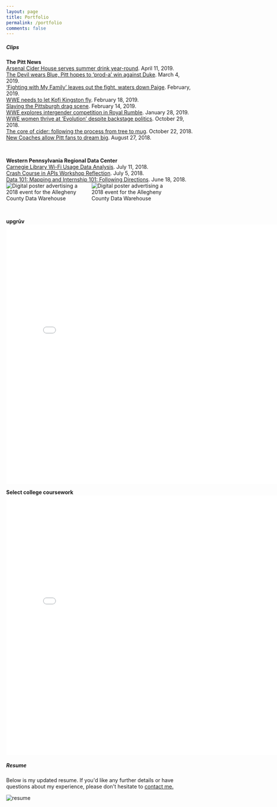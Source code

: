 ```yaml
---
layout: page
title: Portfolio
permalink: /portfolio
comments: false
---
```


<div class="row justify-content-between">
<div class="col-md-8 pr-5">

<h5>Clips</h5>

<p>
  <strong>The Pitt News</strong><br>
  <a href="https://pittnews.com/article/147154/news/arsenal-cider-house-serves-summer-drink-year-round/" target="_blank">Arsenal Cider House serves summer drink year-round</a>. April 11, 2019.<br>
  <a href="https://pittnews.com/article/145437/sports/the-devil-wears-blue-pitt-hopes-to-prod-a-win-against-duke/" target="_blank">The Devil wears Blue, Pitt hopes to ‘prod-a’ win against Duke</a>. March 4, 2019.<br>
  <a href="https://pittnews.com/article/145188/arts-and-entertainment/fighting-with-my-family-leaves-out-the-fight-waters-down-paige/" target="_blank">‘Fighting with My Family’ leaves out the fight, waters down Paige</a>. February, 2019.<br>
  <a href="https://pittnews.com/article/144423/sports/wwe-needs-to-let-kofi-kingston-fly/" target="_blank">WWE needs to let Kofi Kingston fly</a>. February 18, 2019.<br>
  <a href="https://pittnews.com/article/144283/arts-and-entertainment/slaying-the-pittsburgh-drag-scene/" target="_blank">Slaying the Pittsburgh drag scene</a>. February 14, 2019.<br>
  <a href="https://pittnews.com/article/139822/sports/wwe-explores-intergender-competition-in-royal-rumble/?return" target="_blank">WWE explores intergender competition in Royal Rumble</a>. January 28, 2019.<br>
  <a href="https://pittnews.com/article/137139/sports/column-wwe-women-thrive-at-evolution-despite-backstage-politics/" target="_blank">WWE women thrive at ‘Evolution’ despite backstage politics</a>. October 29, 2018.<br>
  <a href="https://pittnews.com/article/136649/news/the-core-of-cider-following-the-process-from-tree-to-mug/" target="_blank">The core of cider: following the process from tree to mug</a>. October 22, 2018.<br>
  <a href="https://pittnews.com/article/134270/sports/new-coaches-allow-pitt-fans-to-dream-big/" target="_blank">New Coaches allow Pitt fans to dream big</a>. August 27, 2018.
  </p>
  <br>
  <p>
  <strong>Western Pennsylvania Regional Data Center</strong><br>
  <a href="http://www.wprdc.org/news/carnegie-library-wi-fi-usage-data-analysis/" target="_blank">Carnegie Library Wi-Fi Usage Data Analysis</a>. July 11, 2018.<br>
  <a href="http://www.wprdc.org/news/crash-course-in-apis-workshop-reflection/" target="_blank">Crash Course in APIs Workshop Reflection</a>. July 5, 2018.<br>
  <a href="http://www.wprdc.org/news/data-101-mapping/" target="_blank">Data 101: Mapping and Internship 101: Following Directions</a>. June 18, 2018.<br>
  <img class="shadow-lg" src="{{site.baseurl}}/assets/images/dw1.png" style="max-width:45%;" alt="Digital poster advertising a 2018 event for the Allegheny County Data Warehouse" style="border-radius:5%"/>
  <img class="shadow-lg" src="{{site.baseurl}}/assets/images/dw2.png" style="max-width:45%;" alt="Digital poster advertising a 2018 event for the Allegheny County Data Warehouse" style="border-radius:5%"/>
  </p>
  <br>  
  <p>
  <strong>upgrūv</strong><br>
  <iframe width="800" height="700" frameborder="0" scrolling="no" src="//plotly.com/~alexamarzina/7.embed?link=false&modebar=false&logo=false"></iframe>
  </p>
  
  <p>
  <strong>Select college coursework</strong><br>
  <iframe width="800" height="700" frameborder="0" scrolling="no" src="//plotly.com/~alexamarzina/3.embed?link=false&modebar=false&logo=false"></iframe>
  </p>

</div>

<div class="col-md-4">
<div class="sticky-top sticky-top-80">
<h5>Resume</h5>
  
<p>Below is my updated resume. If you'd like any further details or have questions about my experience, please don't hesitate to <a href="{{site.baseurl}}/about" target="_blank">contact me.</a></p>

<p class="mb-5"><img class="shadow-lg" src="{{site.baseurl}}/assets/images/resume.jpg" alt="resume" style="border-radius:5%"/></p>


</div>
</div>
</div>
